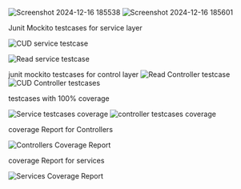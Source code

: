 ![Screenshot 2024-12-16 185538](https://github.com/user-attachments/assets/b35d5a5f-5a3c-4295-8df8-691edffa57bb)
![Screenshot 2024-12-16 185601](https://github.com/user-attachments/assets/e589f2f0-98e0-43bd-9ae1-da6d4439c609)

Junit Mockito testcases for service layer

![CUD service testcase](https://github.com/user-attachments/assets/28e3bf34-8eca-4534-97e3-1218fd90fe9e)


![Read service testcase](https://github.com/user-attachments/assets/c48b27fe-01eb-4e98-81c1-01d5e2093db5)


junit mockito testcases for control layer
![Read Controller testcase](https://github.com/user-attachments/assets/0711c779-b933-4a82-a3a3-2b16145fe437)
![CUD Controller testcases](https://github.com/user-attachments/assets/e3e7e197-5a1d-43c2-a0a5-276a0c7c4deb)


testcases with 100% coverage

![Service testcases coverage](https://github.com/user-attachments/assets/ff714b77-0193-40ff-8641-f55870c2a265)
![controller testcases coverage](https://github.com/user-attachments/assets/55c888ed-7358-4fd7-8dae-e4e5b55720d3)

coverage Report for Controllers

![Controllers Coverage Report](https://github.com/user-attachments/assets/64fdd601-3191-4766-b779-425013d9b33f)

coverage Report for services

![Services Coverage Report](https://github.com/user-attachments/assets/02477863-3606-40db-98b3-0216c9801cba)
